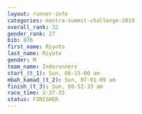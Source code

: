 ```yaml
---
layout: runner-info 
categories: mantra-summit-challenge-2019 
overall_rank: 32
gender_rank: 27
bib: 876
first_name: Riyoto
last_name: Riyoto
gender: M
team_name: Indorunners
start_(t_1): Sun, 06-15-00 am
mbah_kamad_(t_2): Sun, 07-01-09 am
finish_(t_3): Sun, 08-52-33 am
race_time: 2-37-33
status: FINISHER
---
```

